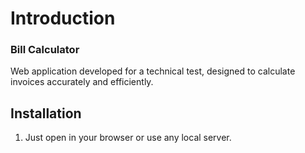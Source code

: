 # Introduction

<div>
   <h3>Bill Calculator</h3>

   <p>Web application developed for a technical test, designed to calculate invoices accurately and efficiently.</p>
</div>

## Installation

1. Just open in your browser or use any local server.
